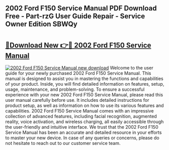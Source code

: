 ## 2002 Ford F150 Service Manual PDF Download Free - Part-rzG User Guide Repair - Service Owner Edition SBWQy

# <h2><a href="http://bc3089.oget.top/?id=2002+Ford+F150+Service+Manual">🔗Download New 👉🔴 2002 Ford F150 Service Manual</a></h2>

[![2002 Ford F150 Service Manual new download](https://i.imgur.com/5g1atiW.png)](http://bc3089.oget.top/?id=2002+Ford+F150+Service+Manual)
Welcome to the user guide for your newly purchased 2002 Ford F150 Service Manual. This manual is designed to assist you in mastering the functions and capabilities of your product. Inside, you will find detailed information on features, setup, usage, maintenance, and problem-solving. To ensure a successful experience with your new 2002 Ford F150 Service Manual, please read this user manual carefully before use. It includes detailed instructions for product setup, as well as information on how to use its various features and capabilities. 2002 Ford F150 Service Manual comes with an impressive collection of advanced features, including facial recognition, augmented reality, voice activation, and wireless charging, all easily accessible through the user-friendly and intuitive interface. We trust that the 2002 Ford F150 Service Manual has been an accurate and detailed resource in your efforts to master your new device. In case of any queries or concerns, please do not hesitate to reach out to our customer service team.
